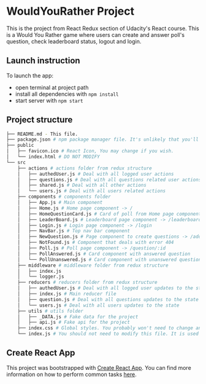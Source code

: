 # WouldYouRather Project

This is the project from React Redux section of Udacity's React course. This is a Would You Rather game where users can create and answer poll's question, check leaderboard status, logout and login.

## Launch instruction

To launch the app:

- open terminal at project path
- install all dependencies with `npm install`
- start server with `npm start`

## Project structure

```bash
├── README.md - This file.
├── package.json # npm package manager file. It's unlikely that you'll need to modify this.
├── public
│   ├── favicon.ico # React Icon, You may change if you wish.
│   └── index.html # DO NOT MODIFY
└── src
    ├── actions # actions folder from redux structure
    │   ├── authedUser.js # Deal with all logged user actions
    │   ├── questions.js # Deal with all questions related user actions
    │   ├── shared.js # Deal with all other actions
    │   └── users.js # Deal with all users related actions
    ├── components # components folder
    │   ├── App.js # Main component
    │   ├── Home.js # Home page component -> /
    │   ├── HomeQuestionCard.js # Card of poll from Home page component
    │   ├── LeaderBoard.js # Leaderboard page component -> /leaderboard
    │   ├── Login.js # Login page component -> /login
    │   ├── NavBar.js # Top nav bar component
    │   ├── NewQuestion.js # Page component to create questions -> /add
    │   ├── NotFound.js # Component that deals with error 404
    │   ├── Poll.js # Poll page component -> /question/:id
    │   ├── PollAnswered.js # Card component with answered question
    │   └── PollUnanswered.js # Card component with unanswered question
    ├── middleware # middleware folder from redux structure
    │   ├── index.js
    │   └── logger.js
    ├── reducers # reducers folder from redux structure
    │   ├── authedUser.js # Deal with all logged user updates to the state
    │   ├── index.js # Main reducer file
    │   ├── question.js # Deal with all questions updates to the state
    │   └── users.js # Deal with all users updates to the state
    ├── utils # utils folder
    │   ├── _DATA.js # Fake data for the project
    │   ├── api.js # Fake api for the project
    ├── index.css # Global styles. You probably won't need to change anything here.
    └── index.js # You should not need to modify this file. It is used for DOM rendering only.
```

## Create React App

This project was bootstrapped with [Create React App](https://github.com/facebookincubator/create-react-app). You can find more information on how to perform common tasks [here](https://github.com/facebookincubator/create-react-app/blob/master/packages/react-scripts/template/README.md).
